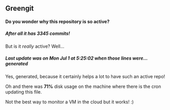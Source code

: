 ## Greengit

#### Do you wonder why this repository is so active?

##### After all it has 3345 commits!

But is it *really* active? Well...

##### Last update was on Mon Jul 1 at 5:25:02 when those lines were... generated

Yes, generated, because it certainly helps a lot to have such an active repo!

Oh and there was **71%** disk usage on the machine
where there is the cron updating this file.

Not the best way to monitor a VM in the cloud but it works! :)
